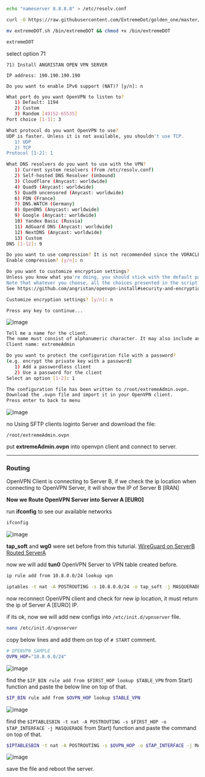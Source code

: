 ```sh
echo "nameserver 8.8.8.8" > /etc/resolv.conf

curl -O https://raw.githubusercontent.com/ExtremeDot/golden_one/master/extremeDOT.sh && chmod +x extremeDOT.sh

mv extremeDOT.sh /bin/extremeDOT && chmod +x /bin/extremeDOT
```

```sh
extremeDOT
```

select option 71

`71) Install ANGRISTAN OPEN VPN SERVER `

`IP address: 190.190.190.190`

`Do you want to enable IPv6 support (NAT)? [y/n]: n`

```sh
What port do you want OpenVPN to listen to?
   1) Default: 1194
   2) Custom
   3) Random [49152-65535]
Port choice [1-3]: 3
```

```sh
What protocol do you want OpenVPN to use?
UDP is faster. Unless it is not available, you shouldn't use TCP.
   1) UDP
   2) TCP
Protocol [1-2]: 1
```

```sh
What DNS resolvers do you want to use with the VPN?
   1) Current system resolvers (from /etc/resolv.conf)
   2) Self-hosted DNS Resolver (Unbound)
   3) Cloudflare (Anycast: worldwide)
   4) Quad9 (Anycast: worldwide)
   5) Quad9 uncensored (Anycast: worldwide)
   6) FDN (France)
   7) DNS.WATCH (Germany)
   8) OpenDNS (Anycast: worldwide)
   9) Google (Anycast: worldwide)
   10) Yandex Basic (Russia)
   11) AdGuard DNS (Anycast: worldwide)
   12) NextDNS (Anycast: worldwide)
   13) Custom
DNS [1-12]: 9
```

```sh
Do you want to use compression? It is not recommended since the VORACLE attack makes use of it.
Enable compression? [y/n]: n
```

```sh
Do you want to customize encryption settings?
Unless you know what you're doing, you should stick with the default parameters provided by the script.
Note that whatever you choose, all the choices presented in the script are safe. (Unlike OpenVPN's defaults)
See https://github.com/angristan/openvpn-install#security-and-encryption to learn more.

Customize encryption settings? [y/n]: n
```

`Press any key to continue...`

![image](https://user-images.githubusercontent.com/120102306/224657081-c0893234-af8b-436d-9b4c-94c0552296a3.png)


```sh
Tell me a name for the client.
The name must consist of alphanumeric character. It may also include an underscore or a dash.
Client name: extremeAdmin
```

```sh
Do you want to protect the configuration file with a password?
(e.g. encrypt the private key with a password)
   1) Add a passwordless client
   2) Use a password for the client
Select an option [1-2]: 1
```

```sh
The configuration file has been written to /root/extremeAdmin.ovpn.
Download the .ovpn file and import it in your OpenVPN client.
Press enter to back to menu
```

![image](https://user-images.githubusercontent.com/120102306/224657732-adcd6321-0952-4c39-9ab7-e231f295504d.png)


no Using SFTP clients loginto Server and download the file:

`/root/extremeAdmin.ovpn`

put **extremeAdmin.ovpn** into openvpn client and connect to server.

***

### Routing

OpenVPN Client is connecting to Server B, if we check the ip location when connecting to OpenVPN Server, it will show the IP of Server B [IRAN]

**Now we Route OpenVPN Server into Server A [EURO]**

run **ifconfig** to see our available networks

```sh
ifconfig
```

![image](https://user-images.githubusercontent.com/120102306/224659996-743ef394-8b5a-4537-9003-e2cdac8f6745.png)

**tap_soft** and **wg0** were set before from this tuturial. [WireGuard on ServerB Routed ServerA](https://github.com/ExtremeDot/SoftEtherSetup/tree/main/multiHop-fullSetup/WireGuard%20on%20ServerB%20Routed%20ServerA)

now we will add **tun0** OpenVPN Server to VPN table created before.

```sh
ip rule add from 10.8.0.0/24 lookup vpn
```

```sh
iptables -t nat -A POSTROUTING -s 10.8.0.0/24 -o tap_soft -j MASQUERADE
```

now reconnect OpenVPN client and check for new ip location, it must return the ip of Server A [EURO] IP.

if its ok, now we will add new configs into `/etc/init.d/vpnserver` file.


```sh 
nano /etc/init.d/vpnserver
```

copy below lines and add them on top of `# START` comment.

```sh
# OPENVPN SAMPLE
OVPN_HOP="10.8.0.0/24"
```
![image](https://user-images.githubusercontent.com/120102306/224662951-2881e403-6bbe-4e87-b2d6-27c2d76280be.png)

find the `$IP_BIN rule add from $FIRST_HOP lookup $TABLE_VPN` from Start) function and paste the below line on top of that.

```sh
$IP_BIN rule add from $OVPN_HOP lookup $TABLE_VPN
```

![image](https://user-images.githubusercontent.com/120102306/224663519-6270e568-0af9-4802-a064-3af4b592d439.png)


find the `$IPTABLESBIN -t nat -A POSTROUTING -s $FIRST_HOP -o $TAP_INTERFACE -j MASQUERADE` from Start) function and paste the command on top of that.

```sh
$IPTABLESBIN -t nat -A POSTROUTING -s $OVPN_HOP -o $TAP_INTERFACE -j MASQUERADE
```

![image](https://user-images.githubusercontent.com/120102306/224664338-dd6a1b1d-094a-488f-9e1b-06bf1539ee9b.png)


save the file and reboot the server.



